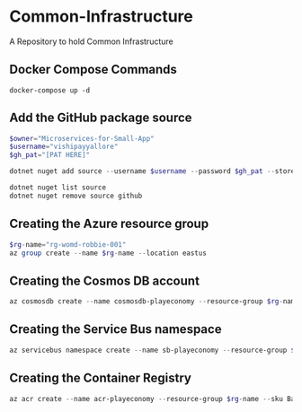 # Common-Infrastructure

A Repository to hold Common Infrastructure

## Docker Compose Commands

```dockercompose
docker-compose up -d
```

## Add the GitHub package source

```powershell
$owner="Microservices-for-Small-App"
$username="vishipayyallore"
$gh_pat="[PAT HERE]"

dotnet nuget add source --username $username --password $gh_pat --store-password-in-clear-text --name gHmicroservices "https://nuget.pkg.github.com/$owner/index.json"

dotnet nuget list source
dotnet nuget remove source github
```

## Creating the Azure resource group

```powershell
$rg-name="rg-womd-robbie-001"
az group create --name $rg-name --location eastus
```

## Creating the Cosmos DB account

```powershell
az cosmosdb create --name cosmosdb-playeconomy --resource-group $rg-name --kind MongoDB --enable-free-tier
```

## Creating the Service Bus namespace

```powershell
az servicebus namespace create --name sb-playeconomy --resource-group $rg-name --sku Standard 
```

## Creating the Container Registry

```powershell
az acr create --name acr-playeconomy --resource-group $rg-name --sku Basic
```
